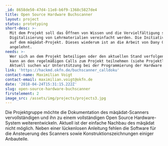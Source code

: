 ```yaml
---
_id: 8658de50-47d4-11e8-b6f9-1368c5827de4
title: Open Source Hardware Buchscanner
layout: project
status: prototyping
short-desc: >-
  Mit dem Projekt soll das Öffnen von Wissen und die Vervielfältigung sowie
  Digitalisierung von Lehrmaterialien vereinfacht werden. Die Initiative basiert
  auf dem mäqädat-Projekt. Dieses wiederum ist an die Arbeit von Dany Qumsiyeh
  angelehnt.
needs: >-
  Wer sich an dem Projekt beteiligen oder den aktuellen Stand verfolgen möchte,
  kann an den regelmäßigen Calls zum Projekt teilnehmen (siehe Projektlink).
  Aktuell suchen wir Unterstützung bei der Programmierung der Hardware.
link: 'https://hackmd.okfn.de/buchscanner_calldoku'
contact-name: Maximilian Voigt
contact-email: maximilian.voigt@okfn.de
date: '2018-04-24T15:31:15.222Z'
slug: open-source-hardware-buchscanner
firstelement: 2
image_src: /assets/img/projects/projects3.jpg
---
```

Die Projektgruppe möchte die Dokumentation des mäqädat-Scanners
vervollständigen und ihn zu einem vollständigen Open Source Hardware-System
weiterentwickeln. Aktuell ist der einfache Nachbau des mäqädat nicht möglich.
Neben einer lückenlosen Anleitung fehlen die Software für die Ansteuerung des
Scanners sowie Konstruktionszeichnungen einiger Anbauteile.
